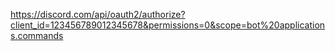 https://discord.com/api/oauth2/authorize?client_id=123456789012345678&permissions=0&scope=bot%20applications.commands